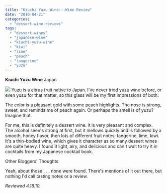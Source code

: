 ```yaml
---
title: "Kiuchi Yuzu Wine---Wine Review"
date: "2010-04-21"
categories: 
  - "dessert-wine-reviews"
tags: 
  - "dessert-wines"
  - "japanese-wine"
  - "kiuchi-yuzu-wine"
  - "kiwi"
  - "lime"
  - "peach"
  - "tangerine"
  - "yuzu"
---
```


**Kiuchi Yuzu Wine** Japan

![](http://www.rebeccagomezfarrell.com/gourmez/photos/yuzuwine.jpg) Yuzu is a citrus fruit native to Japan. I've never tried yuzu wine before, or even yuzu for that matter, so this glass will be my first impressions of both.

The color is a pleasant gold with some peach highlights. The nose is strong, sweet, and reminds me of peach again. Or perhaps the smell is of yuzu? Imagine that.

For me, this is definitely a dessert wine. It is very pleasant and complex. The alcohol seems strong at first, but it mellows quickly and is followed by a smooth, honey flavor, then lots of different fruit notes: tangerine, lime, kiwi. It's a thin-bodied wine, which gives it character as so many dessert wines are quite heavy. I found it light, airy, and delicious and can't wait to try it in cocktails from my Japanese cocktail book.

Other Bloggers' Thoughts:

Yeah, about those . . . none were found. There's mentions of it out there, but nothing I'd call tasting notes or a review.

_Reviewed 4.18.10._
